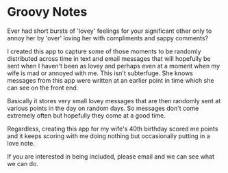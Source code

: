 Groovy Notes
============

Ever had short bursts of 'lovey' feelings for your significant other only to
annoy her by 'over' loving her with compliments and sappy comments?

I created this app to capture some of those moments to be randomly distributed
across time in text and email messages that will hopefully be sent when I
haven't been as lovey and perhaps even at a moment when my wife is mad or
annoyed with me.  This isn't subterfuge.  She knows messages from this app
were written at an earlier point in time which she can see on the front end.

Basically it stores very small lovey messages that are then randomly sent at
various points in the day on random days.  So messages don't come extremely
often but hopefully they come at a good time.

Regardless, creating this app for my wife's 40th birthday scored me points and
it keeps scoring with me doing nothing but occasionally putting in a love note.

If you are interested in being included, please email and we can see what we
can do.